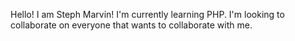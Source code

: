 Hello! I am Steph Marvin!
I'm currently learning PHP.
I'm looking to collaborate on everyone that wants to collaborate with me.
